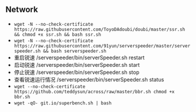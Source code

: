 ## Network
- ``wget -N --no-check-certificate https://raw.githubusercontent.com/ToyoDAdoubi/doubi/master/ssr.sh && chmod +x ssr.sh && bash ssr.sh``  
- ``wget -N --no-check-certificate https://raw.githubusercontent.com/91yun/serverspeeder/master/serverspeeder.sh && bash serverspeeder.sh``
- 重启锐速 /serverspeeder/bin/serverSpeeder.sh restart
- 启动锐速 /serverspeeder/bin/serverSpeeder.sh start
- 停止锐速 /serverspeeder/bin/serverSpeeder.sh stop
- 查看锐速运行情况 /serverspeeder/bin/serverSpeeder.sh status
- ``wget --no-check-certificate https://github.com/teddysun/across/raw/master/bbr.sh chmod +x bbr.sh``
- ``wget -qO- git.io/superbench.sh | bash``